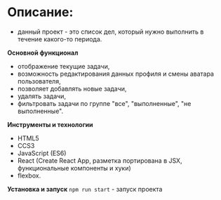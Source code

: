 # Описание:

* данный проект - это список дел, который нужно выполнить в течение какого-то периода. 

**Основной функционал**

* отображение текущие задачи,
* возможность редактирования данных профиля и смены аватара пользователя,
* позволяет добавлять новые задачи,
* удалять задачи,
* фильтровать задачи по группе "все", "выполненные", "не выполненные".

**Инструменты и технологии**
* HTML5
* CCS3
* JavaScript (ES6)
* React (Create React App, разметка портирована в JSX, функциональные компоненты и хуки)
* flexbox.

**Установка и запуск**
`npm run start` - запуск проекта
